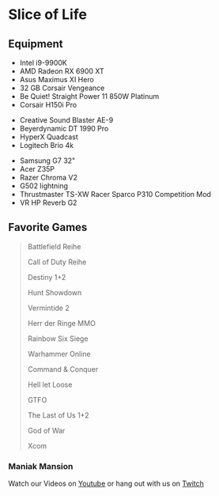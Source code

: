 # Slice of Life

## Equipment

* Intel i9-9900K
* AMD Radeon RX 6900 XT
* Asus Maximus XI Hero
* 32 GB Corsair Vengeance
* Be Quiet! Straight Power 11 850W Platinum
* Corsair H150i Pro
>
* Creative Sound Blaster AE-9
* Beyerdynamic DT 1990 Pro
* HyperX Quadcast
* Logitech Brio 4k
>
* Samsung G7 32"
* Acer Z35P
* Razer Chroma V2
* G502 lightning
* Thrustmaster TS-XW Racer Sparco P310 Competition Mod
* VR HP Reverb G2


## Favorite Games
> Battlefield Reihe
> 
> Call of Duty Reihe
> 
> Destiny 1+2
> 
> Hunt Showdown
> 
> Vermintide 2
> 
> Herr der Ringe MMO
> 
> Rainbow Six Siege
> 
> Warhammer Online
> 
> Command & Conquer
> 
> Hell let Loose
> 
> GTFO
> 
> The Last of Us 1+2
> 
> God of War
> 
> Xcom


### Maniak Mansion
Watch our Videos on [Youtube](https://www.youtube.com/channel/UCs5pe7wlhNFRWvAF_xASGvQ) or hang out with us on [Twitch](https://www.twitch.tv/maniakmansion)
